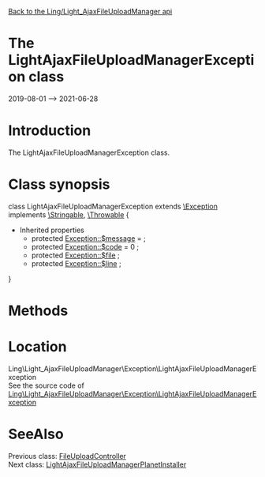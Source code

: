 [Back to the Ling/Light_AjaxFileUploadManager api](https://github.com/lingtalfi/Light_AjaxFileUploadManager/blob/master/doc/api/Ling/Light_AjaxFileUploadManager.md)



The LightAjaxFileUploadManagerException class
================
2019-08-01 --> 2021-06-28






Introduction
============

The LightAjaxFileUploadManagerException class.



Class synopsis
==============


class <span class="pl-k">LightAjaxFileUploadManagerException</span> extends [\Exception](http://php.net/manual/en/class.exception.php) implements [\Stringable](https://wiki.php.net/rfc/stringable), [\Throwable](http://php.net/manual/en/class.throwable.php) {

- Inherited properties
    - protected  [Exception::$message](#property-message) =  ;
    - protected  [Exception::$code](#property-code) = 0 ;
    - protected  [Exception::$file](#property-file) ;
    - protected  [Exception::$line](#property-line) ;

}






Methods
==============






Location
=============
Ling\Light_AjaxFileUploadManager\Exception\LightAjaxFileUploadManagerException<br>
See the source code of [Ling\Light_AjaxFileUploadManager\Exception\LightAjaxFileUploadManagerException](https://github.com/lingtalfi/Light_AjaxFileUploadManager/blob/master/Exception/LightAjaxFileUploadManagerException.php)



SeeAlso
==============
Previous class: [FileUploadController](https://github.com/lingtalfi/Light_AjaxFileUploadManager/blob/master/doc/api/Ling/Light_AjaxFileUploadManager/Controller/FileUploadController.md)<br>Next class: [LightAjaxFileUploadManagerPlanetInstaller](https://github.com/lingtalfi/Light_AjaxFileUploadManager/blob/master/doc/api/Ling/Light_AjaxFileUploadManager/Light_PlanetInstaller/LightAjaxFileUploadManagerPlanetInstaller.md)<br>
